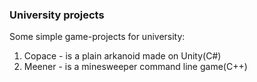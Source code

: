 ### University projects

Some simple game-projects for university:
1. Copace - is a plain arkanoid made on Unity(C#)
2. Meener - is a minesweeper command line game(C++)
